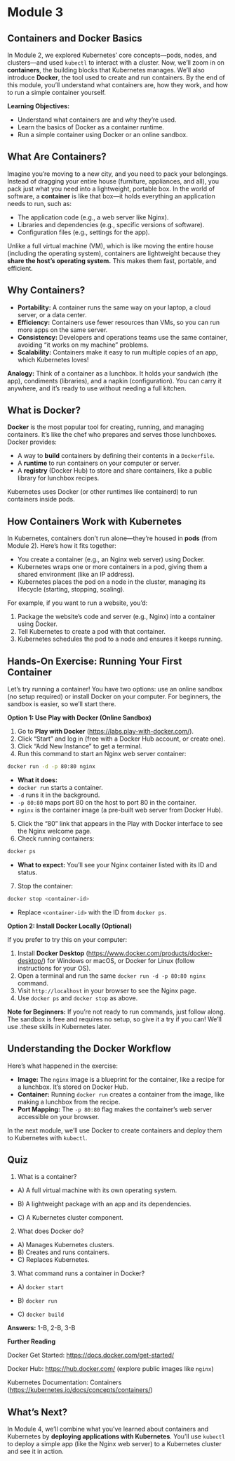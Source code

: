 # Module 3

## Containers and Docker Basics

In Module 2, we explored Kubernetes’ core concepts—pods, nodes, and clusters—and used `kubectl` to interact with a cluster. Now, we’ll zoom in on **containers**, the building blocks that Kubernetes manages. We’ll also introduce **Docker**, the tool used to create and run containers. By the end of this module, you’ll understand what containers are, how they work, and how to run a simple container yourself.

**Learning Objectives:**

- Understand what containers are and why they’re used.
- Learn the basics of Docker as a container runtime.
- Run a simple container using Docker or an online sandbox.

## What Are Containers?

Imagine you’re moving to a new city, and you need to pack your belongings. Instead of dragging your entire house (furniture, appliances, and all), you pack just what you need into a lightweight, portable box. In the world of software, a **container** is like that box—it holds everything an application needs to run, such as:

- The application code (e.g., a web server like Nginx).
- Libraries and dependencies (e.g., specific versions of software).
- Configuration files (e.g., settings for the app).

Unlike a full virtual machine (VM), which is like moving the entire house (including the operating system), containers are lightweight because they **share the host’s operating system.** This makes them fast, portable, and efficient.

## Why Containers?

- **Portability:** A container runs the same way on your laptop, a cloud server, or a data center.
- **Efficiency:** Containers use fewer resources than VMs, so you can run more apps on the same server.
- **Consistency:** Developers and operations teams use the same container, avoiding “it works on my machine” problems.
- **Scalability:** Containers make it easy to run multiple copies of an app, which Kubernetes loves!

**Analogy:** Think of a container as a lunchbox. It holds your sandwich (the app), condiments (libraries), and a napkin (configuration). You can carry it anywhere, and it’s ready to use without needing a full kitchen.

## What is Docker?

**Docker** is the most popular tool for creating, running, and managing containers. It’s like the chef who prepares and serves those lunchboxes. Docker provides:

- A way to **build** containers by defining their contents in a `Dockerfile`.
- A **runtime** to run containers on your computer or server.
- A **registry** (Docker Hub) to store and share containers, like a public library for lunchbox recipes.

Kubernetes uses Docker (or other runtimes like containerd) to run containers inside pods. 

## How Containers Work with Kubernetes

In Kubernetes, containers don’t run alone—they’re housed in **pods** (from Module 2). Here’s how it fits together:

- You create a container (e.g., an Nginx web server) using Docker.
- Kubernetes wraps one or more containers in a pod, giving them a shared environment (like an IP address).
- Kubernetes places the pod on a node in the cluster, managing its lifecycle (starting, stopping, scaling).

For example, if you want to run a website, you’d:

1. Package the website’s code and server (e.g., Nginx) into a container using Docker.
2. Tell Kubernetes to create a pod with that container.
3. Kubernetes schedules the pod to a node and ensures it keeps running.

## Hands-On Exercise: Running Your First Container

Let’s try running a container! You have two options: use an online sandbox (no setup required) or install Docker on your computer. For beginners, the sandbox is easier, so we’ll start there.

**Option 1: Use Play with Docker (Online Sandbox)**

1. Go to **Play with Docker** (https://labs.play-with-docker.com/).
2. Click “Start” and log in (free with a Docker Hub account, or create one).
3. Click “Add New Instance” to get a terminal.
4. Run this command to start an Nginx web server container:

```bash
docker run -d -p 80:80 nginx
```


- **What it does:** 
 - `docker run` starts a container.
 - `-d` runs it in the background.
 - `-p 80:80` maps port 80 on the host to port 80 in the container.
 - `nginx` is the container image (a pre-built web server from Docker Hub).




5. Click the “80” link that appears in the Play with Docker interface to see the Nginx welcome page.
6. Check running containers:
```bash
docker ps
```
- **What to expect:** You’ll see your Nginx container listed with its ID and status.

7. Stop the container:
```bash
docker stop <container-id>
```

- Replace `<container-id>` with the ID from `docker ps`.



**Option 2: Install Docker Locally (Optional)**

If you prefer to try this on your computer:

1. Install **Docker Desktop** (https://www.docker.com/products/docker-desktop/) for Windows or macOS, or Docker for Linux (follow instructions for your OS).
2. Open a terminal and run the same `docker run -d -p 80:80 nginx` command.
3. Visit `http://localhost` in your browser to see the Nginx page.
4. Use `docker ps` and `docker stop` as above.

**Note for Beginners:** If you’re not ready to run commands, just follow along. The sandbox is free and requires no setup, so give it a try if you can! We’ll use .these skills in Kubernetes later.

## Understanding the Docker Workflow

Here’s what happened in the exercise:

- **Image:** The `nginx` image is a blueprint for the container, like a recipe for a lunchbox. It’s stored on Docker Hub.
- **Container:** Running `docker run` creates a container from the image, like making a lunchbox from the recipe.
- **Port Mapping:** The `-p 80:80` flag makes the container’s web server accessible on your browser.

In the next module, we’ll use Docker to create containers and deploy them to Kubernetes with `kubectl`.

## Quiz

1. What is a container?

 - A) A full virtual machine with its own operating system.

 - B) A lightweight package with an app and its dependencies.

 - C) A Kubernetes cluster component.


2. What does Docker do?

 - A) Manages Kubernetes clusters.
 - B) Creates and runs containers.
 - C) Replaces Kubernetes.


3. What command runs a container in Docker?

- A) `docker start`

- B) `docker run`

- C) `docker build`



**Answers:** 1-B, 2-B, 3-B

**Further Reading**

Docker Get Started: https://docs.docker.com/get-started/

Docker Hub: https://hub.docker.com/ (explore public images like `nginx`)

Kubernetes Documentation: Containers (https://kubernetes.io/docs/concepts/containers/)

## What’s Next?

In Module 4, we’ll combine what you’ve learned about containers and Kubernetes by **deploying applications with Kubernetes**. You’ll use `kubectl` to deploy a simple app (like the Nginx web server) to a Kubernetes cluster and see it in action.
